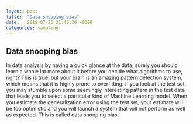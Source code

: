 ```yaml
---
layout: post
title:  "Data snooping bias"
date:   2018-07-26 21:46:30 +0300
categories: sampling
---
```

## Data snooping bias

In data analysis by having a quick glance at the data, surely you should learn a whole lot more about it before you decide what algorithms to use, right? This is true, but your brain is an amazing pattern detection system, which means that it is highly prone to overfitting: if you look at the test set, you may stumble upon some seemingly interesting pattern in the test data that leads you to select a particular kind of Machine Learning model. When you estimate the generalization error using the test set, your estimate will be too optimistic and you will launch a system that will not perform as well as expected. This is called data snooping bias.
